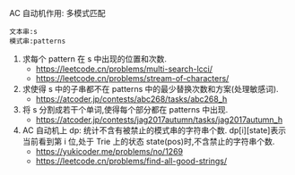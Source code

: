 AC 自动机作用: 多模式匹配

```
文本串:s
模式串:patterns
```

1. 求每个 pattern 在 s 中出现的位置和次数.
   - https://leetcode.cn/problems/multi-search-lcci/
   - https://leetcode.cn/problems/stream-of-characters/
2. 求使得 s 中的子串都不在 patterns 中的最少替换次数和方案(处理敏感词).
   - https://atcoder.jp/contests/abc268/tasks/abc268_h
3. 将 s 分割成若干个单词,使得每个部分都在 patterns 中出现.
   - https://atcoder.jp/contests/jag2017autumn/tasks/jag2017autumn_h
4. AC 自动机上 dp:
   统计不含有被禁止的模式串的字符串个数.
   dp[i][state]表示当前看到第 i 位,处于 Trie 上的状态 state(pos)时,不含禁止的字符串个数.
   - https://yukicoder.me/problems/no/1269
   - https://leetcode.cn/problems/find-all-good-strings/
